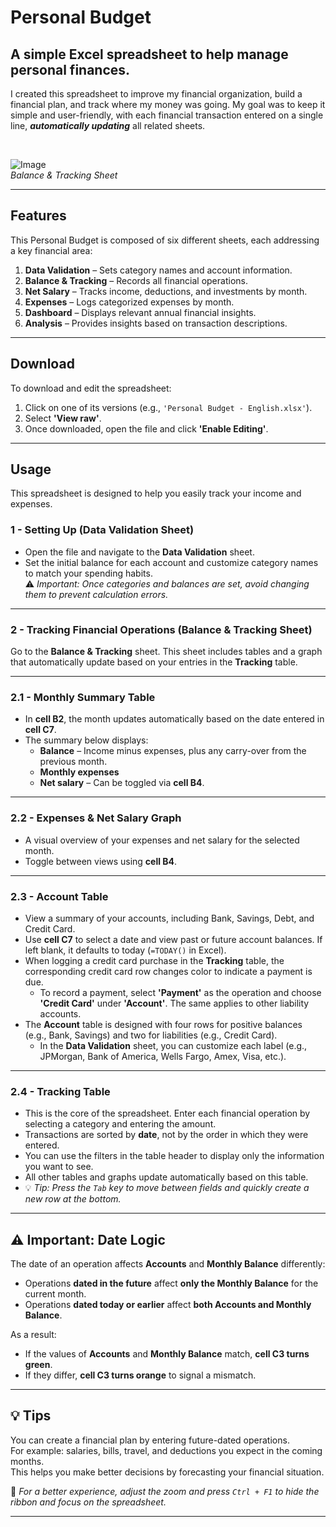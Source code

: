 # Personal Budget

## A simple Excel spreadsheet to help manage personal finances.

I created this spreadsheet to improve my financial organization, build a financial plan, and track where my money was going. My goal was to keep it simple and user-friendly, with each financial transaction entered on a single line, ***automatically updating*** all related sheets.

<br>

![Image](https://github.com/user-attachments/assets/3714527b-8185-4038-b30c-48293db23948)  
*Balance & Tracking Sheet*

---

## Features

This Personal Budget is composed of six different sheets, each addressing a key financial area:

1. **Data Validation** – Sets category names and account information.
2. **Balance & Tracking** – Records all financial operations.
3. **Net Salary** – Tracks income, deductions, and investments by month.
4. **Expenses** – Logs categorized expenses by month.
5. **Dashboard** – Displays relevant annual financial insights.
6. **Analysis** – Provides insights based on transaction descriptions.

---

## Download

To download and edit the spreadsheet:

1. Click on one of its versions (e.g., `'Personal Budget - English.xlsx'`).
2. Select **'View raw'**.
3. Once downloaded, open the file and click **'Enable Editing'**.

---

## Usage

This spreadsheet is designed to help you easily track your income and expenses.

### 1 - Setting Up (Data Validation Sheet)

- Open the file and navigate to the **Data Validation** sheet.
- Set the initial balance for each account and customize category names to match your spending habits.  
⚠️ *Important: Once categories and balances are set, avoid changing them to prevent calculation errors.*

---

### 2 - Tracking Financial Operations (Balance & Tracking Sheet)

Go to the **Balance & Tracking** sheet. This sheet includes tables and a graph that automatically update based on your entries in the **Tracking** table.

---

### 2.1 - Monthly Summary Table

- In **cell B2**, the month updates automatically based on the date entered in **cell C7**.
- The summary below displays:
  - **Balance** – Income minus expenses, plus any carry-over from the previous month.
  - **Monthly expenses**
  - **Net salary** – Can be toggled via **cell B4**.

---

### 2.2 - Expenses & Net Salary Graph

- A visual overview of your expenses and net salary for the selected month.
- Toggle between views using **cell B4**.

---

### 2.3 - Account Table

- View a summary of your accounts, including Bank, Savings, Debt, and Credit Card.
- Use **cell C7** to select a date and view past or future account balances. If left blank, it defaults to today (`=TODAY()` in Excel).
- When logging a credit card purchase in the **Tracking** table, the corresponding credit card row changes color to indicate a payment is due.
  - To record a payment, select **'Payment'** as the operation and choose **'Credit Card'** under **'Account'**. The same applies to other liability accounts.
- The **Account** table is designed with four rows for positive balances (e.g., Bank, Savings) and two for liabilities (e.g., Credit Card).
  - In the **Data Validation** sheet, you can customize each label (e.g., JPMorgan, Bank of America, Wells Fargo, Amex, Visa, etc.).

---

### 2.4 - Tracking Table

- This is the core of the spreadsheet. Enter each financial operation by selecting a category and entering the amount.
- Transactions are sorted by **date**, not by the order in which they were entered.
- You can use the filters in the table header to display only the information you want to see.  
- All other tables and graphs update automatically based on this table.
- 💡 *Tip: Press the `Tab` key to move between fields and quickly create a new row at the bottom.*

---

## ⚠️ Important: Date Logic

The date of an operation affects **Accounts** and **Monthly Balance** differently:

- Operations **dated in the future** affect **only the Monthly Balance** for the current month.
- Operations **dated today or earlier** affect **both Accounts and Monthly Balance**.

As a result:

- If the values of **Accounts** and **Monthly Balance** match, **cell C3 turns green**.
- If they differ, **cell C3 turns orange** to signal a mismatch.

---

## 💡 Tips

You can create a financial plan by entering future-dated operations.  
For example: salaries, bills, travel, and deductions you expect in the coming months.  
This helps you make better decisions by forecasting your financial situation.

📌 *For a better experience, adjust the zoom and press `Ctrl + F1` to hide the ribbon and focus on the spreadsheet.*

---